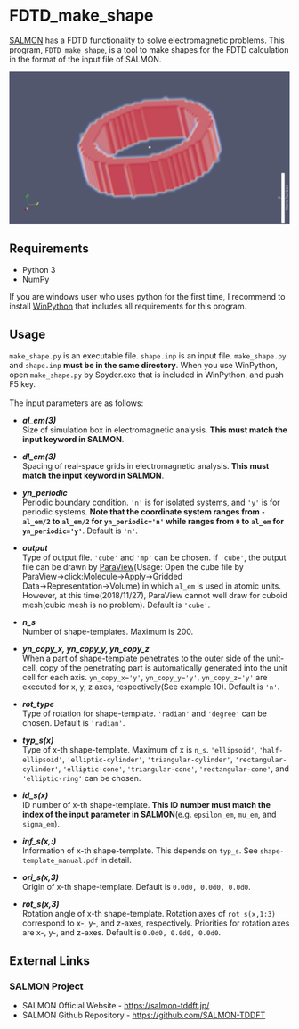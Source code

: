 # FDTD_make_shape

[SALMON](https://salmon-tddft.jp/) has a FDTD functionality to solve electromagnetic problems. This program, `FDTD_make_shape`, is a tool to make shapes for the FDTD calculation in the format of the input file of SALMON.

![figure](examples/09_elliptic-ring/image.png)

## Requirements

 - Python 3
 - NumPy

If you are windows user who uses python for the first time, I recommend to install [WinPython](https://sourceforge.net/projects/winpython/) that includes all requirements for this program.

## Usage

`make_shape.py` is an executable file. `shape.inp` is an input file. `make_shape.py` and `shape.inp` **must be in the same directory**. When you use WinPython, open `make_shape.py` by Spyder.exe that is included in WinPython, and push F5 key.<br><br>
The input parameters are as follows:<br>

- ***al_em(3)*** <br>
Size of simulation box in electromagnetic analysis. **This must match the input keyword in SALMON**.

- ***dl_em(3)*** <br>
Spacing of real-space grids in electromagnetic analysis. **This must match the input keyword in SALMON**.

- ***yn_periodic*** <br>
Periodic boundary condition. `'n'` is for isolated systems, and `'y'` is for periodic systems. **Note that the coordinate system ranges from `-al_em/2` to `al_em/2` for `yn_periodic='n'` while ranges from `0` to `al_em` for `yn_periodic='y'`**. Default is `'n'`.

- ***output*** <br>
Type of output file. `'cube'` and `'mp'` can be chosen. If `'cube'`, the output file can be drawn by [ParaView](https://www.paraview.org/download/)(Usage: Open the cube file by ParaView→click:Molecule→Apply→Gridded Data→Representation→Volume) in which `al_em` is used in atomic units. However, at this time(2018/11/27), ParaView cannot well draw for cuboid mesh(cubic mesh is no problem). Default is `'cube'`.

- ***n_s*** <br>
Number of shape-templates. Maximum is 200.

- ***yn_copy_x, yn_copy_y, yn_copy_z*** <br>
When a part of shape-template penetrates to the outer side of the unit-cell, copy of the penetrating part is automatically generated into the unit cell for each axis. `yn_copy_x='y'`, `yn_copy_y='y'`, `yn_copy_z='y'` are executed for x, y, z axes, respectively(See example 10). Default is `'n'`.

- ***rot_type*** <br>
Type of rotation for shape-template. `'radian'` and `'degree'` can be chosen. Default is `'radian'`.

- ***typ_s(x)*** <br>
Type of x-th shape-template. Maximum of x is `n_s`. `'ellipsoid'`, `'half-ellipsoid'`, `'elliptic-cylinder'`, `'triangular-cylinder'`, `'rectangular-cylinder'`, `'elliptic-cone'`, `'triangular-cone'`, `'rectangular-cone'`, and `'elliptic-ring'` can be chosen.

- ***id_s(x)*** <br>
ID number of x-th shape-template. **This ID number must match the index of the input parameter in SALMON**(e.g. `epsilon_em`, `mu_em`, and `sigma_em`).

- ***inf_s(x,:)*** <br>
Information of x-th shape-template. This depends on `typ_s`. See `shape-template_manual.pdf` in detail.

- ***ori_s(x,3)*** <br>
Origin of x-th shape-template. Default is `0.0d0, 0.0d0, 0.0d0`.

- ***rot_s(x,3)*** <br>
Rotation angle of x-th shape-template. Rotation axes of `rot_s(x,1:3)` correspond to x-, y-, and z-axes, respectively. Priorities for rotation axes are x-, y-, and z-axes. Default is `0.0d0, 0.0d0, 0.0d0`.

## External Links

### SALMON Project
  - SALMON Official Website - https://salmon-tddft.jp/
  - SALMON Github Repository - https://github.com/SALMON-TDDFT
